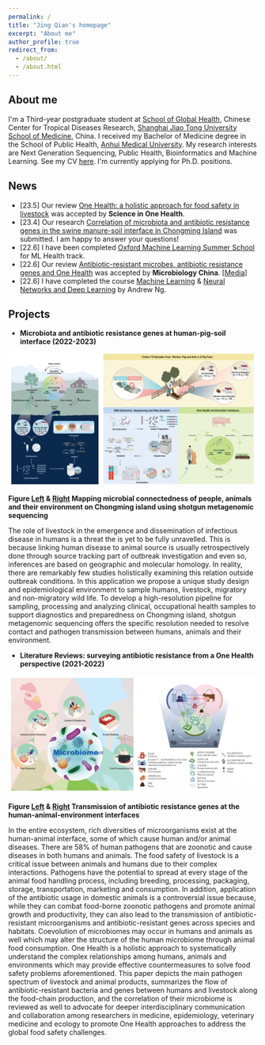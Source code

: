 ```yaml
---
permalink: /
title: "Jing Qian's homepage"
excerpt: "About me"
author_profile: true
redirect_from: 
  - /about/
  - /about.html
---
```


  
About me
------
I'm a Third-year postgraduate student at [School of Global Health](https://www.shsmu.edu.cn/sghen/About/SGH.htm), Chinese Center for Tropical Diseases Research, [Shanghai Jiao Tong University School of Medicine](https://en.sjtu.edu.cn/), China. I received my Bachelor of Medicine degree in the School of Public Health, [Anhui Medical University](https://english.ahmu.edu.cn/). My research interests are Next Generation Sequencing, Public Health, Bioinformatics and Machine Learning. See my CV [here](https://drive.google.com/file/d/1xy1ZOE_R70Ij-LB78fU0swIOhcjfUKYI/view?usp=sharing). I'm currently applying for Ph.D. positions.

News
------
+ [23.5] Our review [One Health: a holistic approach for food safety in livestock](https://doi.org/10.1016/j.soh.2023.100015) was accepted by **Science in One Health**.
+ [23.4] Our research [Correlation of microbiota and antibiotic resistance genes in the swine manure-soil interface in Chongming Island](https://doi.org/10.21203/rs.3.rs-2860598/v1) was submitted. I am happy to answer your questions!
+ [22.6] I have been completed [Oxford Machine Learning Summer School](https://drive.google.com/file/d/1iTm0CgGalPPGqOmcMJ4Q_1ISzU2XmfLW/view?usp=share_link) for ML Health track.
+ [22.6] Our review [Antibiotic-resistant microbes, antibiotic resistance genes and One Health](https://kns.cnki.net/kcms/detail/detail.aspx?dbcode=CAPJ&dbname=CAPJDAY&filename=WSWT20220610000&uniplatform=NZKPT&v=OUd6pkyNl_mYBoEWPy7JFYpJ_aai1Cz4UXLz6NqNC1VXLl0Ka50iRC_EkEGnvk4O) was accepted by **Microbiology China**. [[Media](https://mp.weixin.qq.com/s/aEQGbrlj_tXnGgTCSSyArw)]
+ [22.6] I have completed the course [Machine Learning](https://www.coursera.org/account/accomplishments/certificate/22JZWA9PV86K) & [Neural Networks and Deep Learning](https://www.coursera.org/account/accomplishments/certificate/YRJ443BAU4MN) by Andrew Ng.

Projects
------
+ **Microbiota and antibiotic resistance genes at human-pig-soil interface (2022-2023)**

![figure1](/images/2022_2023_project_1_2_combine.png)

**Figure [Left](https://drive.google.com/file/d/1GZnsrNatXDrxWZX9U0QeRD4sF9_KQ9X-/view?usp=sharing) & [Right](https://drive.google.com/file/d/1-SYHXCjU_5uRPG7FU51wi_iiyd4x3NiK/view?usp=drive_link) Mapping microbial connectedness of people, animals and their environment on Chongming island using shotgun metagenomic sequencing**

The role of livestock in the emergence and dissemination of infectious disease in humans is a threat the is yet to be fully unravelled. This is because linking human disease to animal source is usually retrospectively done through source tracking part of outbreak investigation and even so, inferences are based on geographic and molecular homology. In reality, there are remarkably few studies holistically examining this relation outside outbreak conditions. In this application we propose a unique study design and epidemiological environment to sample humans, livestock, migratory and non-migratory wild life. To develop a high-resolution pipeline for sampling, processing and analyzing clinical, occupational health samples to support diagnostics and preparedness on Chongming island, shotgun metagenomic sequencing offers the specific resolution needed to resolve contact and pathogen transmission between humans, animals and their environment. 

+ **Literature Reviews: surveying antibiotic resistance from a One Health perspective (2021-2022)**

![figure2](/images/2021_2022_project_3_4_review_combine.png)

**Figure [Left](https://drive.google.com/file/d/16cIZ7Mfaa-B_u8yLpAs5AyiKMAkzTewe/view?usp=drive_link) & [Right](https://drive.google.com/file/d/1sr6dpHNV0QWh3mFO11jMl0nljAhp59qS/view?usp=drive_link) Transmission of antibiotic resistance genes at the human-animal-environment interfaces**

In the entire ecosystem, rich diversities of microorganisms exist at the human-animal interface, some of which cause human and/or animal diseases. There are 58% of human pathogens that are zoonotic and cause diseases in both humans and animals. The food safety of livestock is a critical issue between animals and humans due to their complex interactions. Pathogens have the potential to spread at every stage of the animal food handling process, including breeding, processing, packaging, storage, transportation, marketing and consumption. In addition, application of the antibiotic usage in domestic animals is a controversial issue because, while they can combat food-borne zoonotic pathogens and promote animal growth and productivity, they can also lead to the transmission of antibiotic-resistant microorganisms and antibiotic-resistant genes across species and habitats. Coevolution of microbiomes may occur in humans and animals as well which may alter the structure of the human microbiome through animal food consumption. One Health is a holistic approach to systematically understand the complex relationships among humans, animals and environments which may provide effective countermeasures to solve food safety problems aforementioned. This paper depicts the main pathogen spectrum of livestock and animal products, summarizes the flow of antibiotic-resistant bacteria and genes between humans and livestock along the food-chain production, and the correlation of their microbiome is reviewed as well to advocate for deeper interdisciplinary communication and collaboration among researchers in medicine, epidemiology, veterinary medicine and ecology to promote One Health approaches to address the global food safety challenges.
